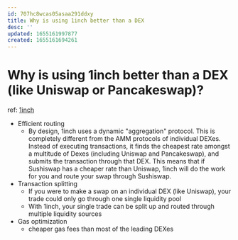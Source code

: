 ```yaml
---
id: 707hc8wcas05asaa291ddxy
title: Why is using 1inch better than a DEX
desc: ''
updated: 1655161997877
created: 1655161694261
---
```

# Why is using 1inch better than a DEX (like Uniswap or Pancakeswap)?

ref: [1inch](https://help.1inch.io/en/articles/6200682-why-is-using-1inch-better-than-a-dex-like-uniswap-or-pancakeswap)

- Efficient routing
    - By design, 1inch uses a dynamic "aggregation" protocol. This is completely different from the AMM protocols of individual DEXes. Instead of executing transactions, it finds the cheapest rate amongst a multitude of Dexes (including Uniswap and Pancakeswap), and submits the transaction through that DEX. This means that if Sushiswap has a cheaper rate than Uniswap, 1inch will do the work for you and route your swap through Sushiswap.
- Transaction splitting
    - If you were to make a swap on an individual DEX (like Uniswap), your trade could only go through one single liquidity pool
    - With 1inch, your single trade can be split up and routed through multiple liquidity sources
- Gas optimization
    - cheaper gas fees than most of the leading DEXes